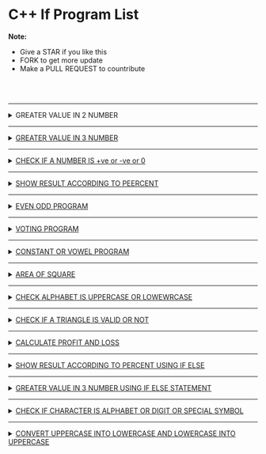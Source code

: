 # C++ If Program List

**Note:**
 - Give a STAR if you like this 
 - FORK to get more update
 - Make a PULL REQUEST to countribute

<br><br>


 <hr>

 <details><summary>GREATER VALUE IN 2 NUMBER</summary>

    ```

    #include <iostream>
    using namespace std;
    int main()
        {
            int f,s;
            cout<<"Enter first number\n";
            cin>>f;
            cout<<"Enter second number\n";
            cin>>s;
            if(f>s)
            cout<<"First number is greater";
            if(f<s)
            cout<<"Second number is greater";
            if(f==s)
            cout<<"Both are equal";
        }

    ```

<img>


 </details>




<a href="greater-3values">
 <hr>

 <details><summary>GREATER VALUE IN 3 NUMBER</summary>

    ```

    #include <iostream>
    using namespace std;
    int main()
        {
            int a,b,c;
            cout<<"Enter first number\n";
            cin>>a;
            cout<<"Enter second number\n";
            cin>>b;
            cout<<"Enter third number\n";
            cin>>c;
            if(a>b&&a>c)
            cout<<a<<" is greater";
            if(b>a&&b>c)
            cout<<b<< is greater";
            if(c>a&&c>b)
            cout<<c<< is greater";
        }

    ```

<img>


 </details>





 <hr>

 <details><summary>CHECK IF A NUMBER IS +ve or -ve or 0</summary>

    ```

    #include <iostream>
    using namespace std;
    int main()
        {
            int no;
            cout<<"Enter any number\n";
            cin>>no;
            if(no>0)
            cout<<no<<" is +ve";
            if(no<0)
            cout<<no<< is -ve";
            if(n0==0)
            cout<<no<< is zero";
        }

    ```

<img>


</details>




 <hr>

 <details><summary>SHOW RESULT ACCORDING TO PEERCENT</summary>

    ```

    #include <iostream>
    using namespace std;
    int main()
        {
            float p;
            cout<<"Enter your percent\n";
            cin>>p;
            if(p<=100&&p>=80)
            cout<<"First class";
            if(p<80&&p>=65)
            cout<<"Second class upper";
            if(p<65&&p>=55)
            cout<<"Second class lower";
            if(p<55&&p>=45)
            cout<<"Pass";
            if(p<45)
            cout<<"Fail";
        }

    ```

<img>


 </details>



 <hr>

 <details><summary>EVEN ODD PROGRAM</summary>

    ```

    #include <iostream>
    using namespace std;
    int main()
        {
            int no;
            cout<<"Enter any number\n";
            cin>>no;
            if(no%2==0)
            {
                cout<<"Even";
            }
            else
            {
                cout<<"Odd";
            }
        }

    ```

<img>


 </details>



 <hr>

 <details><summary>VOTING PROGRAM</summary>

    ```

    #include <iostream>
    using namespace std;
    int main()
        {
            int age;
            cout<<"Enter your age\n";
            cin>>age;
            if(age>18)
            {
                cout<<"You're eligible for voting";
            }
            else
            {
                cout<<"You're not eligible for voting";
            }
        }

    ```

<img>


 </details>




 <hr>

 <details><summary>CONSTANT OR VOWEL PROGRAM</summary>

    ```

    #include <iostream>
    using namespace std;
    int main()
        {
            char ch;
            cout<<"Enter any alphabet\n";
            cin>>ch;
            if(ch=='a'||ch=='e'|ch=='i'|ch=='o'|ch=='u')
            {
                cout<<"Vowel";
            }
            else
            {
                cout<<"Constant";
            }
        }

    ```

<img>


 </details>




 <hr>

 <details><summary>AREA OF SQUARE</summary>

    ```

    #include <iostream>
    using namespace std;
    int main()
        {
            char u[200]="nemo@net.com",p[200]="nemonet";
            char u1[200],p1=[200];
            cout<<"Enter username\n";
            cin>>u1;
            cout<<"Enter password\n";
            cin>>p1;
            if(strcmp(u,u1)==0&&strcmp(p,p1)==0)
            {
                cout<<"Login Successful";
            }
            else
            {
                cout<<"Wrong username or password";
            }
        }

    ```

<img>


 </details>




 <hr>

 <details><summary>CHECK ALPHABET IS UPPERCASE OR LOWEWRCASE</summary>

    ```

    #include <iostream>
    using namespace std;
    int main()
        {
            char ch;
            cout<<"Enter any alphabet\n";
            cin>>ch;
            if(ch>=65&&ch<=90)
            {
                cout<<"Uppercase";
            }
            else
            {
                cout<<"Lowercase";
            }
        }

    ```

<img>


 </details>





 <hr>

 <details><summary>CHECK IF A TRIANGLE IS VALID OR NOT</summary>

    ```

    #include <iostream>
    using namespace std;
    int main()
        {
            float a1,a2,a3;
            cout<<"Enter first angle\n";
            cin>>a1;
            cout<<"Enter second angle\n";
            cin>>a2;
            cout<<"Enter third angle\n";
            cin>>a3;
            if((a1+a2+a3)==180)
            {
                cout<<"Triangle is valid";
            }
            else
            {
                cout<<"Triangle is not valid";
            }
        }

    ```

<img>


 </details>




 <hr>

 <details><summary>CALCULATE PROFIT AND LOSS</summary>

    ```

    #include <iostream>
    using namespace std;
    int main()
        {
            float sp,cp,profit,loss;
            cout<<"Enter cost price\n";
            cin>>cp;
            cout<<"Enter selling price\n";
            cin>>sp;
            if(sp>cp)
            {
                profit=sp-cp;
                cout<<"Profit of "<<profit<<" $";
            }
            else
            {
                loss=cp-sp;
                cout<<"Loss of "<<loss<<" $";
            }
            
        }

    ```

<img>


 </details>



 <hr>

 <details><summary>SHOW RESULT ACCORDING TO PERCENT USING IF ELSE</summary>

    ```

    #include <iostream>
    using namespace std;
    int main()
        {
            float p;
            cout<<"Enter your percent\n";
            cin>>p;
            if(p>=60)
            cout<<"First division";
            else if(p>=45)
            cout<<"Second division";
            else if(p>=33)
            cout<<"Third division";
            else
            cout<<"Fail";
        }

    ```

<img>


 </details>




 <hr>

 <details><summary>GREATER VALUE IN 3 NUMBER USING IF ELSE STATEMENT</summary>

    ```

    #include <iostream>
    using namespace std;
    int main()
        {
            int a,b,c;
            cout<<"Enter first number\n";
            cin>>a;
            cout<<"Enter second number\n";
            cin>>b;
            cout<<"Enter third number\n";
            cin>>c;
            if(a>b&&a>c)
            cout<<a<<" is greater";
            else if(b>a&&b>c)
            cout<<b<< is greater";
            else
            cout<<c<< is greater";
        }

    ```

<img>


 </details>





 <hr>

 <details><summary>CHECK IF CHARACTER IS ALPHABET OR DIGIT OR SPECIAL SYMBOL</summary>

    ```

    #include <iostream>
    using namespace std;
    int main()
        {
            char ch;
            cout<<"Enter any chracter\n";
            cin>>ch;
            if(ch>=65&&ch<=90||ch>=97&&ch<=122)
            cout<<"It is Alphabet";
            else if(ch>=48&&ch<=57)
            cout<<"It is Digit";
            else
            cout<<"It is Special symbol";
        }

    ```

<img>


 </details>





 <hr>

 <details><summary>CONVERT UPPERCASE INTO LOWERCASE AND LOWERCASE INTO UPPERCASE</summary>

    ```

    #include <iostream>
    using namespace std;
    int main()
        {
            char ch;
            cout<<"Enter any alphabet\n";
            cin>>ch;
            if(ch>=65&&ch<=97)
            cout<<(char)(ch+32);
            else
            cout<<(char)(ch-32);
        }

    ```

<img>


 </details>















